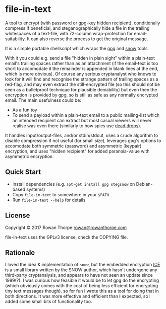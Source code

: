 file-in-text
============

A tool to encrypt (with password or gpg-key hidden recipient), conditionally
compress if beneficial, and steganographically hide a file in the trailing
whitespaces of a text-file, with 72-column wrap-protection for
email-suitability. It can also reverse the process to get the original
message.

It is a simple portable shellscript which wraps the [gpg](https://www.gnupg.org)
and [snow](http://www.darkside.com.au/snow) tools.

With it you could e.g. send a file "hidden in plain sight" within a
plain-text email's trailing spaces rather than as an attachment (if the
email-text is too short to accomodate it the remainder is appended in blank
lines at the end, which is more obvious). Of course any serious cryptanalyst
who knows to look for it will find and recognise the strange pattern of
trailing spaces as a red-flag, and may even extract the still-encrypted file
(so this should not be seen as a bulletproof technique for plausible
deniability) but even then the encryption is provided by gpg, so is still
as safe as any normally encrypted email. The main usefulness could be:

* As a fun toy
* To send a payload within a plain-text email to a public mailing-list which
  an intended recipient can extract but most casual viewers will never
  realise was even there (similarly to how spies use [dead drops](https://en.wikipedia.org/wiki/Dead_drop)).

It handles input/output-files, and/or stdin/stdout, uses a crude algorithm
to disable compression if not useful (for small size), leverages gpg's
options to accomodate both symmetric (password) and asymmetric (keypair)
encryption, and uses "hidden recipient" for added paranoia-value with
asymmetric encryption.

Quick Start
-----------

* Install dependencies (e.g. `apt-get install gpg stegsnow` on Debian-based
  systems)
* Copy `file-in-text` to somewhere in your `$PATH`
* Run `file-in-text --help` for details

License
-------

Copyright © 2017 Rowan Thorpe <rowan@rowanthorpe.com>

file-in-text uses the GPLv3 license, check the COPYING file.

Rationale
---------

I loved the idea & implementation of `snow`, but the embedded
encryption [ICE](http://www.darkside.com.au/ice/index.html) is a
small library written by the SNOW author, which hasn't undergone any
third-party cryptanalysis, and appears to have not seen an update
since 1999(?). I was curious how feasible it would be to let gpg do
the encrypting (which obviously comes with the cost of being less
efficient for encrypting tiny text messages though), so for fun I
wrote this as a tool for doing that in both directions. It was more
effective and efficient than I expected, so I added some small bits
of functionality too.
